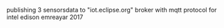 publishing 3 sensorsdata to "iot.eclipse.org" broker with mqtt protocol for intel edison
emreayar 2017